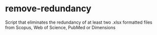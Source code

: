 # remove-redundancy
Script that eliminates the redundancy of at least two .xlsx formatted files from Scopus, Web of Science, PubMed or Dimensions
